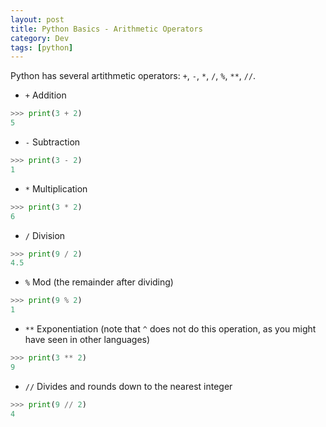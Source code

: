 ```yaml
---
layout: post
title: Python Basics - Arithmetic Operators
category: Dev
tags: [python]
---
```


Python has several artithmetic operators: `+`, `-`, `*`, `/`, `%`, `**`, `//`.

- `+` Addition

```python
>>> print(3 + 2)
5
```

- `-` Subtraction

```python
>>> print(3 - 2)
1
```

- `*` Multiplication

```python
>>> print(3 * 2)
6
```

- `/` Division

```python
>>> print(9 / 2)
4.5
```

- `%` Mod (the remainder after dividing)

```python
>>> print(9 % 2)
1
```

- `**` Exponentiation (note that `^` does not do this operation, as you might have seen in other languages)

```python
>>> print(3 ** 2)
9
```

- `//` Divides and rounds down to the nearest integer

```python
>>> print(9 // 2)
4
```
